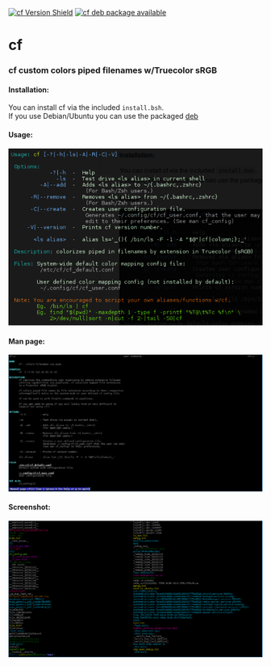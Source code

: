 [![cf Version Shield](https://img.shields.io/badge/dynamic/json?color=brightgreen&style=plastic&logo=GitHub&label=version&query=tag_name&url=https%3A%2F%2Fapi.github.com%2Frepos%2FAdamDanischewski%2Fcf%2Freleases%2Flatest)](https://api.github.com/repos/AdamDanischewski/cf/releases/latest) [![cf deb package available](https://img.shields.io/badge/deb-package-orange?style=plastic&logo=Ubuntu)](https://github.com/AdamDanischewski/cf/raw/debian/cf_head_all.deb)

# cf 
### cf custom colors piped filenames w/Truecolor sRGB 

#### Installation: 
You can install cf via the included `install.bsh`.<br>
If you use Debian/Ubuntu you can use the packaged [deb](https://github.com/AdamDanischewski/cf/raw/debian/cf_head_all.deb)

#### Usage: 
![cf usage ss](https://raw.githubusercontent.com/AdamDanischewski/cf/assets/cf_usage_ss_1.png)

#### Man page:
![cf man page](https://raw.githubusercontent.com/AdamDanischewski/cf/assets/cf_man_ss_1.png)

#### Screenshot: 
![cf ss](https://raw.githubusercontent.com/AdamDanischewski/cf/assets/cf_ss_1.png)
